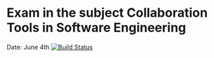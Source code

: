 # Exam in the subject Collaboration Tools in Software Engineering
Date: June 4th
[![Build Status](https://travis-ci.com/mikkomaran/cse-exam.svg?branch=dev)](https://travis-ci.com/mikkomaran/cse-exam)